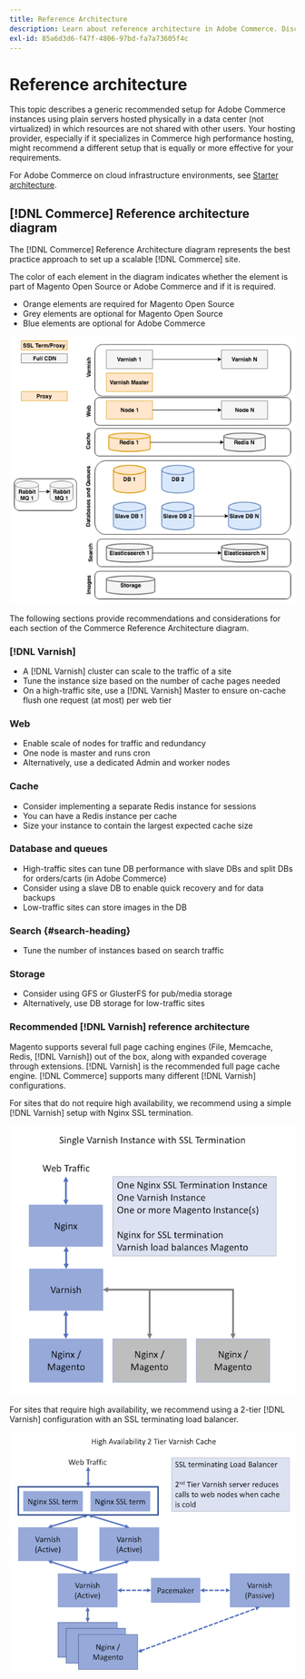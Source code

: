 ```yaml
---
title: Reference Architecture
description: Learn about reference architecture in Adobe Commerce. Discover implementation guidance and optimization strategies.
exl-id: 85a6d3d6-f47f-4806-97bd-fa7a73605f4c
---
```

# Reference architecture

This topic describes a generic recommended setup for Adobe Commerce instances using plain servers hosted physically in a data center (not virtualized) in which resources are not shared with other users. Your hosting provider, especially if it specializes in Commerce high performance hosting, might recommend a different setup that is equally or more effective for your requirements.

For Adobe Commerce on cloud infrastructure environments, see [Starter architecture](https://experienceleague.adobe.com/en/docs/commerce-cloud-service/user-guide/architecture/starter-architecture).

## [!DNL Commerce] Reference architecture diagram

The [!DNL Commerce] Reference Architecture diagram represents the best practice approach to set up a scalable [!DNL Commerce] site.

The color of each element in the diagram indicates whether the element is part of Magento Open Source or Adobe Commerce and if it is required.

* Orange elements are required for Magento Open Source
* Grey elements are optional for Magento Open Source
* Blue elements are optional for Adobe Commerce

![Commerce reference architecture diagram](../assets/performance/images/ref-architecture-2.3.png)

The following sections provide recommendations and considerations for each section of the Commerce Reference Architecture diagram.

### [!DNL Varnish]

* A [!DNL Varnish] cluster can scale to the traffic of a site
* Tune the instance size based on the number of cache pages needed
* On a high-traffic site, use a [!DNL Varnish] Master to ensure on-cache flush one request (at most) per web tier

### Web

* Enable scale of nodes for traffic and redundancy
* One node is master and runs cron
* Alternatively, use a dedicated Admin and worker nodes

### Cache

* Consider implementing a separate Redis instance for sessions
* You can have a Redis instance per cache
* Size your instance to contain the largest expected cache size

### Database and queues

* High-traffic sites can tune DB performance with slave DBs and split DBs for orders/carts (in Adobe Commerce)
* Consider using a slave DB to enable quick recovery and for data backups
* Low-traffic sites can store images in the DB

### Search {#search-heading}

* Tune the number of instances based on search traffic

### Storage

* Consider using GFS or GlusterFS for pub/media storage
* Alternatively, use DB storage for low-traffic sites

### Recommended [!DNL Varnish] reference architecture

Magento supports several full page caching engines (File, Memcache, Redis, [!DNL Varnish]) out of the box, along with expanded coverage through extensions. [!DNL Varnish] is the recommended full page cache engine.  [!DNL Commerce] supports many different [!DNL Varnish] configurations.

For sites that do not require high availability, we recommend using a simple [!DNL Varnish] setup with Nginx SSL termination.

![Simple [!DNL Varnish] Configuration with SSL Termination](../assets/performance/images/single-varnish-with-ssl-termination.png)

For sites that require high availability, we recommend using a 2-tier [!DNL Varnish] configuration with an SSL terminating load balancer.

![High availability two-tier [!DNL Varnish] configuration with SSL terminating load balancer](../assets/performance/images/ha-2-tier-varnish-with-ssl-term-load-balancer.png)
